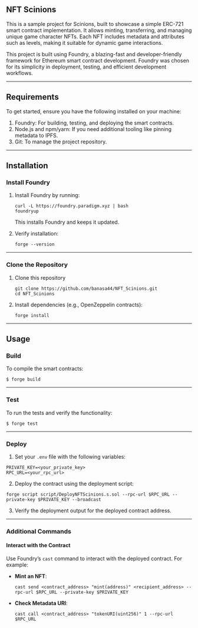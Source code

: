 ## **NFT Scinions**

This is a sample project for Scinions, built to showcase a simple ERC-721 smart contract implementation. It allows minting, transferring, and managing unique game character NFTs. Each NFT includes metadata and attributes such as levels, making it suitable for dynamic game interactions.

This project is built using Foundry, a blazing-fast and developer-friendly framework for Ethereum smart contract development. Foundry was chosen for its simplicity in deployment, testing, and efficient development workflows.

---

## **Requirements**

To get started, ensure you have the following installed on your machine:

1. Foundry: For building, testing, and deploying the smart contracts.
2. Node.js and npm/yarn: If you need additional tooling like pinning metadata to IPFS.
3. Git: To manage the project repository.

---

## **Installation**

### **Install Foundry**

1. Install Foundry by running:
   ```shell
   curl -L https://foundry.paradigm.xyz | bash
   foundryup
   ```
   This installs Foundry and keeps it updated.
2. Verify installation:

   ```shell
   forge --version
   ```

---

### **Clone the Repository**

1. Clone this repository
   ```shell
   git clone https://github.com/banasa44/NFT_Scinions.git
   cd NFT_Scinions
   ```
2. Install dependencies (e.g., OpenZeppelin contracts):
   ```shell
   forge install
   ```

---

## Usage

### Build

To compile the smart contracts:

```shell
$ forge build
```

---

### Test

To run the tests and verify the functionality:

```shell
$ forge test
```

---

### Deploy

1. Set your `.env` file with the following variables:

```env
PRIVATE_KEY=<your_private_key>
RPC_URL=<your_rpc_url>

```

2. Deploy the contract using the deployment script:

```shell
forge script script/DeployNFTScinions.s.sol --rpc-url $RPC_URL --private-key $PRIVATE_KEY --broadcast
```

3. Verify the deployment output for the deployed contract address.

---

### **Additional Commands**

#### **Interact with the Contract**

Use Foundry’s `cast` command to interact with the deployed contract. For example:

- **Mint an NFT**:
  ```shell
  cast send <contract_address> "mint(address)" <recipient_address> --rpc-url $RPC_URL --private-key $PRIVATE_KEY
  ```
- **Check Metadata URI**:
  ```shell
  cast call <contract_address> "tokenURI(uint256)" 1 --rpc-url $RPC_URL
  ```
